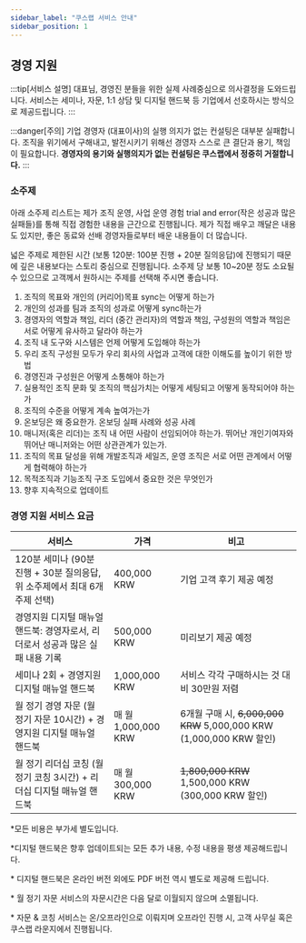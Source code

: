 ```yaml
---
sidebar_label: "쿠스랩 서비스 안내"
sidebar_position: 1
---
```


## 경영 지원

:::tip[서비스 설명]
대표님, 경영진 분들을 위한 실제 사례중심으로 의사결정을 도와드립니다.
서비스는 세미나, 자문, 1:1 상담 및 디지털 핸드북 등 기업에서 선호하시는 방식으로 제공드립니다.
:::

:::danger[주의]
기업 경영자 (대표이사)의 실행 의지가 없는 컨설팅은 대부분 실패합니다. 조직을 위기에서 구해내고, 발전시키기 위해선 경영자 스스로 큰 결단과 용기, 책임이 필요합니다. **경영자의 용기와 실행의지가 없는 컨설팅은 쿠스랩에서 정중히 거절합니다.**
:::

### 소주제

아래 소주제 리스트는 제가 조직 운영, 사업 운영 경험 trial and error(작은 성공과 많은 실패들)를 통해 직접 경험한 내용을 근간으로 진행됩니다. 제가 직접 배우고 깨달은 내용도 있지만, 좋은 동료와 선배 경영자들로부터 배운 내용들이 더 많습니다.

넓은 주제로 제한된 시간 (보통 120분: 100분 진행 + 20분 질의응답)에 진행되기 때문에 깊은 내용보다는 스토리 중심으로 진행됩니다. 소주제 당 보통 10~20분 정도 소요될 수 있으므로 고객께서 원하시는 주제를 선택해 주시면 좋습니다.

1. 조직의 목표와 개인의 (커리어)목표 sync는 어떻게 하는가
2. 개인의 성과를 팀과 조직의 성과로 어떻게 sync하는가
3. 경영자의 역할과 책임, 리더 (중간 관리자)의 역할과 책임, 구성원의 역할과 책임은 서로 어떻게 유사하고 달라야 하는가
4. 조직 내 도구와 시스템은 언제 어떻게 도입해야 하는가
5. 우리 조직 구성원 모두가 우리 회사의 사업과 고객에 대한 이해도를 높이기 위한 방법
6. 경영진과 구성원은 어떻게 소통해야 하는가
7. 실용적인 조직 문화 및 조직의 핵심가치는 어떻게 세팅되고 어떻게 동작되어야 하는가
8. 조직의 수준을 어떻게 계속 높여가는가
9. 온보딩은 왜 중요한가. 온보딩 실패 사례와 성공 사례
10. 매니저(혹은 리더)는 조직 내 어떤 사람이 선임되어야 하는가. 뛰어난 개인기여자와 뛰어난 매니저와는 어떤 상관관계가 있는가.
11. 조직의 목표 달성을 위해 개발조직과 세일즈, 운영 조직은 서로 어떤 관계에서 어떻게 협력해야 하는가
12. 목적조직과 기능조직 구조 도입에서 중요한 것은 무엇인가
13. 향후 지속적으로 업데이트

### 경영 지원 서비스 요금

| 서비스                                                                         | 가격                | 비고                                                                |
| ------------------------------------------------------------------------------ | ------------------- | ------------------------------------------------------------------- |
| 120분 세미나 (90분 진행 + 30분 질의응답, 위 소주제에서 최대 6개 주제 선택)     | 400,000 KRW         | 기업 고객 후기 제공 예정                                            |
| 경영지원 디지털 매뉴얼 핸드북: 경영자로서, 리더로서 성공과 많은 실패 내용 기록 | 500,000 KRW         | 미리보기 제공 예정                                                  |
| 세미나 2회 + 경영지원 디지털 매뉴얼 핸드북                                     | 1,000,000 KRW       | 서비스 각각 구매하시는 것 대비 30만원 저렴                          |
| 월 정기 경영 자문 (월 정기 자문 10시간) + 경영지원 디지털 매뉴얼 핸드북        | 매 월 1,000,000 KRW | 6개월 구매 시, ~~6,000,000 KRW~~ 5,000,000 KRW (1,000,000 KRW 할인) |
| 월 정기 리더십 코칭 (월 정기 코칭 3시간) + 리더십 디지털 매뉴얼 핸드북         | 매 월 300,000 KRW   | ~~1,800,000 KRW~~ 1,500,000 KRW (300,000 KRW 할인)                  |

\*모든 비용은 부가세 별도입니다.

\*디지털 핸드북은 향후 업데이트되는 모든 추가 내용, 수정 내용을 평생 제공해드립니다.

\* 디지털 핸드북은 온라인 버전 외에도 PDF 버전 역시 별도로 제공해 드립니다.

\* 월 정기 자문 서비스의 자문시간은 다음 달로 이월되지 않으며 소멸됩니다.

\* 자문 & 코칭 서비스는 온/오프라인으로 이뤄지며 오프라인 진행 시, 고객 사무실 혹은 쿠스랩 라운지에서 진행됩니다.
